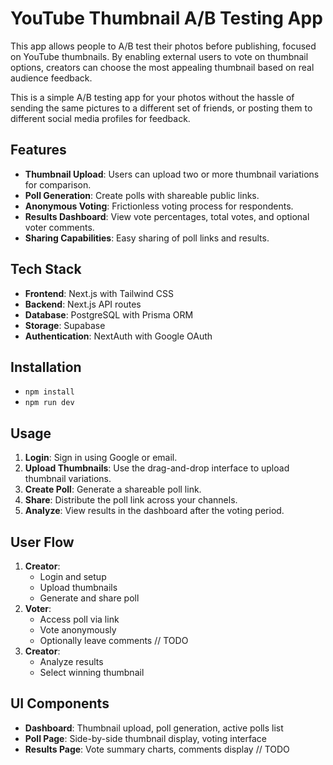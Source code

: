 # YouTube Thumbnail A/B Testing App

This app allows people to A/B test their photos before publishing, focused on YouTube thumbnails. By enabling external users to vote on thumbnail options, creators can choose the most appealing thumbnail based on real audience feedback.

This is a simple A/B testing app for your photos without the hassle of sending the same pictures to a different set of friends, or posting them to different social media profiles for feedback.

## Features

- **Thumbnail Upload**: Users can upload two or more thumbnail variations for comparison.
- **Poll Generation**: Create polls with shareable public links.
- **Anonymous Voting**: Frictionless voting process for respondents.
- **Results Dashboard**: View vote percentages, total votes, and optional voter comments.
- **Sharing Capabilities**: Easy sharing of poll links and results.

## Tech Stack

- **Frontend**: Next.js with Tailwind CSS
- **Backend**: Next.js API routes
- **Database**: PostgreSQL with Prisma ORM
- **Storage**: Supabase
- **Authentication**: NextAuth with Google OAuth

## Installation

- `npm install`
- `npm run dev`

## Usage

1. **Login**: Sign in using Google or email.
2. **Upload Thumbnails**: Use the drag-and-drop interface to upload thumbnail variations.
3. **Create Poll**: Generate a shareable poll link.
4. **Share**: Distribute the poll link across your channels.
5. **Analyze**: View results in the dashboard after the voting period.

## User Flow

1. **Creator**:
   - Login and setup
   - Upload thumbnails
   - Generate and share poll
2. **Voter**:
   - Access poll via link
   - Vote anonymously
   - Optionally leave comments // TODO
3. **Creator**:
   - Analyze results
   - Select winning thumbnail

## UI Components

- **Dashboard**: Thumbnail upload, poll generation, active polls list
- **Poll Page**: Side-by-side thumbnail display, voting interface
- **Results Page**: Vote summary charts, comments display // TODO